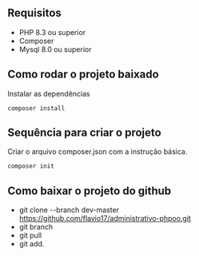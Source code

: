 ## Requisitos

- PHP 8.3 ou superior
- Composer
- Mysql 8.0 ou superior

## Como rodar o projeto baixado

Instalar as dependências

```
composer install
```

## Sequência para criar o projeto

Criar o arquivo composer.json com a instrução básica.

```
composer init
```

## Como baixar o projeto do github

- git clone --branch dev-master https://github.com/flavio17/administrativo-phpoo.git
- git branch
- git pull
- git add.

